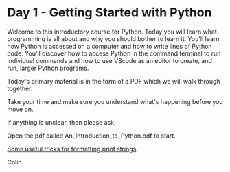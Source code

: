# Day 1 - Getting Started with Python

Welcome to this introductory course for Python. Today you will learn what programming is all about and why you should bother to learn it. You'll learn how Python is accessed on a computer and how to write lines of Python code. 
You'll discover how to access Python in the command terminal to run individual commands and how to use VScode as an editor to create, and run, larger Python programs.

Today's primary material is in the form of a PDF which we will walk through together.

Take your time and make sure you understand what's happening before you move on.

If anything is unclear, then please ask.

Open the pdf called An_Introduction_to_Python.pdf to start.

[Some useful tricks for formatting print strings](https://www.youtube.com/watch?v=EoNOWVYKyo0&authuser=0)


Colin.
